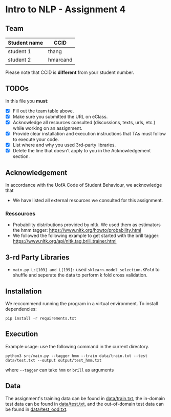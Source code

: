 # Intro to NLP - Assignment 4

## Team
|Student name| CCID  |
|------------|-------|
|student 1   | thang |
|student 2   | hmarcand |

Please note that CCID is **different** from your student number.

## TODOs

In this file you **must**:
- [X] Fill out the team table above. 
- [X] Make sure you submitted the URL on eClass.
- [X] Acknowledge all resources consulted (discussions, texts, urls, etc.) while working on an assignment.
- [X] Provide clear installation and execution instructions that TAs must follow to execute your code.
- [X] List where and why you used 3rd-party libraries.
- [X] Delete the line that doesn't apply to you in the Acknowledgement section.

## Acknowledgement 
In accordance with the UofA Code of Student Behaviour, we acknowledge that  

- We have listed all external resources we consulted for this assignment.

### Ressources

 * Probability distributions provided by nltk. We used them as estimators the hmm tagger: https://www.nltk.org/howto/probability.html
 * We followed the following example to get started with the brill tagger: https://www.nltk.org/api/nltk.tag.brill_trainer.html 

## 3-rd Party Libraries

* `main.py L:[109] and L[199]:` used `sklearn.model_selection.KFold` to shuffle and seperate the data to perform k fold cross validation.

## Installation
We reccommend running the program in a virtual environment. To install dependencies:
```
pip install -r requirements.txt
```

## Execution
Example usage: use the following command in the current directory.

`python3 src/main.py --tagger hmm --train data/train.txt --test data/test.txt --output output/test_hmm.txt`

where `--tagger` can take `hmm` or `brill` as arguments

## Data

The assignment's training data can be found in [data/train.txt](data/train.txt), the in-domain test data can be found in [data/test.txt](data/test.txt), and the out-of-domain test data can be found in [data/test_ood.txt](data/test_ood.txt).
